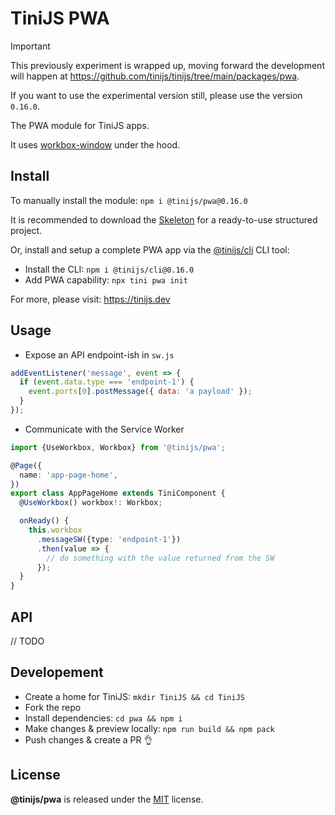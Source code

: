 # TiniJS PWA

> [!IMPORTANT]
> This previously experiment is wrapped up, moving forward the development will happen at <https://github.com/tinijs/tinijs/tree/main/packages/pwa>.
>
> If you want to use the experimental version still, please use the version `0.16.0`.

The PWA module for TiniJS apps.

It uses [workbox-window](https://developer.chrome.com/docs/workbox/using-workbox-window/) under the hood.

## Install

To manually install the module: `npm i @tinijs/pwa@0.16.0`

It is recommended to download the [Skeleton](https://github.com/tinijs/skeleton) for a ready-to-use structured project.

Or, install and setup a complete PWA app via the [@tinijs/cli](https://github.com/tinijs/cli) CLI tool:

- Install the CLI: `npm i @tinijs/cli@0.16.0`
- Add PWA capability: `npx tini pwa init`

For more, please visit: <https://tinijs.dev>

## Usage

- Expose an API endpoint-ish in `sw.js`

```js
addEventListener('message', event => {
  if (event.data.type === 'endpoint-1') {
    event.ports[0].postMessage({ data: 'a payload' });
  }
});
```

- Communicate with the Service Worker

```ts
import {UseWorkbox, Workbox} from '@tinijs/pwa';

@Page({
  name: 'app-page-home',
})
export class AppPageHome extends TiniComponent {
  @UseWorkbox() workbox!: Workbox;

  onReady() {
    this.workbox
      .messageSW({type: 'endpoint-1'})
      .then(value => {
        // do something with the value returned from the SW
      });
  }
}
```

## API

// TODO

## Developement

- Create a home for TiniJS: `mkdir TiniJS && cd TiniJS`
- Fork the repo
- Install dependencies: `cd pwa && npm i`
- Make changes & preview locally: `npm run build && npm pack`
- Push changes & create a PR 👌

## License

**@tinijs/pwa** is released under the [MIT](https://github.com/tinijs/pwa/blob/master/LICENSE) license.

